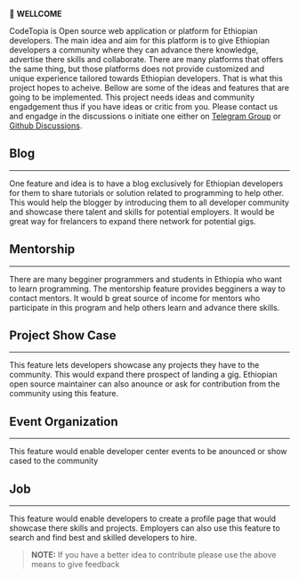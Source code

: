 
:vulcan_salute: **WELLCOME**

CodeTopia is Open source web application or platform for Ethiopian developers. The main idea and aim for this platform is to give Ethiopian developers a community where they can advance there knowledge, advertise there skills and collaborate. There are many platforms that offers the same thing, but those platforms does not provide customized and unique experience tailored towards Ethiopian developers. That is what this project hopes to acheive. Bellow are some of the ideas and features that are going to be implemented. This project needs ideas and community engadgement thus if you have ideas or critic from you. Please contact us and engadge in the discussions o initiate one either on [Telegram Group](https://t.me/CodeTopia) or [Github Discussions](https://github.com/EthiOpenSource/CodeTopia/discussions).

## Blog
<hr>
One feature and idea is to have a blog exclusively for Ethiopian developers for them to share tutorials or solution related to programming to help other. This would help the blogger by introducing them to all developer community and showcase there talent and skills for potential employers. It would be great way for frelancers to expand there network for potential gigs. 

## Mentorship
<hr>
There are many begginer programmers and students in Ethiopia who want to learn programming. The mentorship feature provides begginers a way to contact mentors. It would b great source of income for mentors who participate in this program and help others learn and advance there skills.

## Project Show Case
<hr>
This feature lets developers showcase any projects they have to the community. This would expand there prospect of landing a gig. Ethiopian open source maintainer can also anounce or ask for contribution from the community using this feature.

## Event Organization
<hr>
This feature would enable developer center events to be anounced or show cased to the community

## Job
<hr>
This feature would enable developers to create a profile page that would showcase there skills and projects. Employers can also use this feature to search and find best and skilled developers to hire.

> **NOTE:** If you have a better idea to contribute please use the above means to give feedback